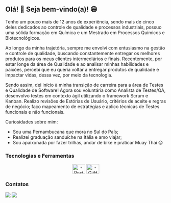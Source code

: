 ## Olá! :raising_hand: Seja bem-vindo(a)! :smile:

Tenho um pouco mais de 12 anos de experiência, sendo mais de cinco deles dedicados ao controle de qualidade e processos industriais, possuo uma sólida formação em Química e um Mestrado em Processos Químicos e Biotecnológicos.

Ao longo da minha trajetória, sempre me envolvi com entusiasmo na gestão e controle de qualidade, buscando constantemente entregar os melhores produtos para os meus clientes intermediários e finais. 
Recentemente, por estar longe da área de Qualidade e ao analisar minhas habilidades e paixões, percebi que eu queria voltar a entregar produtos de qualidade e impactar vidas, dessa vez, por meio da tecnologia.

Sendo assim, dei início à minha transição de carreira para a área de Testes e Qualidade de Software! Agora sou voluntária como Analista de Testes/QA, desenvolvo testes em contexto ágil utilizando o framework Scrum e Kanban. Realizo revisões de Estórias de Usuário, critérios de aceite e regras de negócio; faço mapeamento de estratégias e aplico técnicas de Testes funcionais e não funcionais.

Curiosidades sobre mim:

- Sou uma Pernambucana que mora no Sul do País;
- Realizei graduação sanduíche na Itália e amo viajar;
- Sou apaixonada por fazer trilhas, andar de bike e praticar Muay Thai :blush:

### Tecnologias e Ferramentas
<div style="text-align:center;">
    <img style="display: inline-block;" align="center" alt="-Postman" height="30" width="40" src="https://cdn.jsdelivr.net/gh/devicons/devicon@latest/icons/postman/postman-plain.svg" />
    <img style="display: inline-block;" align="center" alt="-GitHub" height="30" width="40" src="https://cdn.jsdelivr.net/gh/devicons/devicon/icons/github/github-original.svg" />
</div>

### Contatos
<a href="https://www.linkedin.com/in/tamires-damascena/" target="_blank"><img src="https://img.shields.io/badge/-LinkedIn-%230077B5?style=for-the-badge&logo=linkedin&logoColor=white" target="_blank"></a>
<a href = "mailto:tamires.rob25@gmail.com"><img src="https://img.shields.io/badge/-Gmail-%23333?style=for-the-badge&logo=gmail&logoColor=white" target="_blank"></a>
 
<!---
tamires-damascena/tamires-damascena is a ✨ special ✨ repository because its `README.md` (this file) appears on your GitHub profile.
You can click the Preview link to take a look at your changes.
--->
